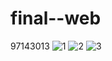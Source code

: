 # final--web
97143013
![1](https://user-images.githubusercontent.com/83355516/175652441-c1b6b7cc-8b60-4b7d-8f8e-d82f67a1ae2d.png)
![2](https://user-images.githubusercontent.com/83355516/175652467-f592fa14-c4df-4990-98a9-ef949c404706.png)
![3](https://user-images.githubusercontent.com/83355516/175652498-bdc6fb3e-8063-475e-818f-7c61d7afb7db.png)
